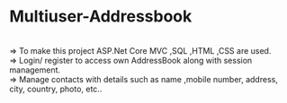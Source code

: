 # Multiuser-Addressbook
<br>
=> To make this project ASP.Net Core MVC ,SQL ,HTML ,CSS are used.
<br>
=> Login/ register to access own AddressBook along with session management.
<br>
=> Manage contacts with details such as name ,mobile number, address, city, country, photo, etc..
